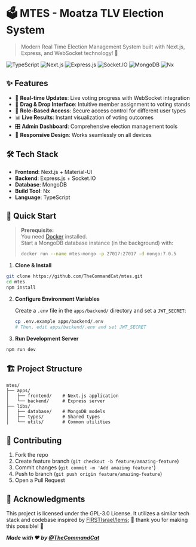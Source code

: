 # 🗳️ MTES - Moatza TLV Election System

> Modern Real Time Election Management System built with Next.js, Express, and WebSocket technology! 🚀

![TypeScript](https://img.shields.io/badge/TypeScript-007ACC?style=for-the-badge&logo=typescript&logoColor=white)
![Next.js](https://img.shields.io/badge/Next.js-000000?style=for-the-badge&logo=next.js&logoColor=white)
![Express.js](https://img.shields.io/badge/Express.js-000000?style=for-the-badge&logo=express&logoColor=white)
![Socket.IO](https://img.shields.io/badge/Socket.IO-010101?style=for-the-badge&logo=socket.io&logoColor=white)
![MongoDB](https://img.shields.io/badge/MongoDB-4EA94B?style=for-the-badge&logo=mongodb&logoColor=white)
![Nx](https://img.shields.io/badge/Nx-143055?style=for-the-badge&logo=nx&logoColor=white)

## ✨ Features

- 🔄 **Real-time Updates**: Live voting progress with WebSocket integration
- 🎯 **Drag & Drop Interface**: Intuitive member assignment to voting stands
- 🔐 **Role-Based Access**: Secure access control for different user types
- 📊 **Live Results**: Instant visualization of voting outcomes
- 🎛️ **Admin Dashboard**: Comprehensive election management tools
- 📱 **Responsive Design**: Works seamlessly on all devices

## 🛠️ Tech Stack

- **Frontend**: Next.js + Material-UI
- **Backend**: Express.js + Socket.IO
- **Database**: MongoDB
- **Build Tool**: Nx
- **Language**: TypeScript

## 🚀 Quick Start

> **Prerequisite:**  
> You need [Docker](https://www.docker.com/get-started/) installed.  
> Start a MongoDB database instance (in the background) with:
>
> ```bash
> docker run --name mtes-mongo -p 27017:27017 -d mongo:7.0.5
> ```

1. **Clone & Install**

```bash
git clone https://github.com/TheCommandCat/mtes.git
cd mtes
npm install
```

2. **Configure Environment Variables**

   Create a `.env` file in the `apps/backend/` directory and set a `JWT_SECRET`:

   ```bash
   cp .env.example apps/backend/.env
   # Then, edit apps/backend/.env and set JWT_SECRET
   ```

3. **Run Development Server**

```bash
npm run dev
```

## 🏗️ Project Structure

```
mtes/
├── apps/
│   ├── frontend/    # Next.js application
│   └── backend/     # Express server
├── libs/
│   ├── database/    # MongoDB models
│   ├── types/       # Shared types
│   └── utils/       # Common utilities
```

## 🤝 Contributing

1. Fork the repo
2. Create feature branch (`git checkout -b feature/amazing-feature`)
3. Commit changes (`git commit -m 'Add amazing feature'`)
4. Push to branch (`git push origin feature/amazing-feature`)
5. Open a Pull Request

## 🙏 Acknowledgments

This project is licensed under the GPL-3.0 License. It utilizes a similar tech stack and codebase inspired by [FIRSTIsrael/lems](https://github.com/FIRSTIsrael/lems); 🙏 thank you for making this possible! 🚀


***Made with ❤️ by [@TheCommandCat](https://github.com/TheCommandCat)***
